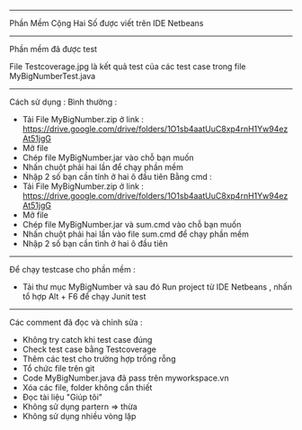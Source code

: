 -------------------------------------------------------------------------------

Phần Mềm Cộng Hai Số được viết trên IDE Netbeans

-----------------------------------------------------------------------------
Phần mềm đã được test 

File Testcoverage.jpg là kết quả test của các test case trong file MyBigNumberTest.java

-----------------------------------------------------------------------------
Cách sử dụng :
  Bình thường :
  - Tải File MyBigNumber.zip ở link : https://drive.google.com/drive/folders/1O1sb4aatUuC8xp4rnH1Yw94ezAt51jgG 
  - Mở file 
  - Chép file MyBigNumber.jar vào chỗ bạn muốn 
  - Nhấn chuột phải hai lần để chạy phần mềm
  - Nhập 2 số bạn cần tính ở hai ô đầu tiên 
  Bằng cmd :
  - Tải File MyBigNumber.zip ở link : https://drive.google.com/drive/folders/1O1sb4aatUuC8xp4rnH1Yw94ezAt51jgG 
  - Mở file 
  - Chép file MyBigNumber.jar và sum.cmd vào chỗ bạn muốn 
  - Nhấn chuột phải hai lần vào file sum.cmd để chạy phần mềm
  - Nhập 2 số bạn cần tình ở hai ô đầu tiên 
------------------------------------------------------------------------------
Để chạy testcase cho phần mềm : 
  - Tải thư mục MyBigNumber và sau đó Run project từ IDE Netbeans , nhấn tổ hợp Alt + F6 để chạy Junit test
------------------------------------------------------------------------------
Các comment đã đọc và chỉnh sửa :
  - Không try catch khi test case đúng 
  - Check test case bằng Testcoverage
  - Thêm các test cho trường hợp trống rỗng
  - Tổ chức file trên git
  - Code MyBigNumber.java đã pass trên myworkspace.vn
  - Xóa các file, folder không cần thiết
  - Đọc tài liệu "Giúp tôi"
  - Không sử dụng partern => thừa
  - Không sử dụng nhiều vòng lặp 
